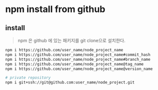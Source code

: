 # npm install from github

## install

> npm 은 github 에 있는 패키지를 git clone으로 설치한다.

```sh
npm i https://github.com/user_name/node_project_name
npm i https://github.com/user_name/node_project_name#commit_hash
npm i https://github.com/user_name/node_project_name#branch_name
npm i https://github.com/user_name/node_project_name@tag_name
npm i https://github.com/user_name/node_project_name@version_name

# private repository
npm i git+ssh://git@github.com:user_name/node_project.git
```

